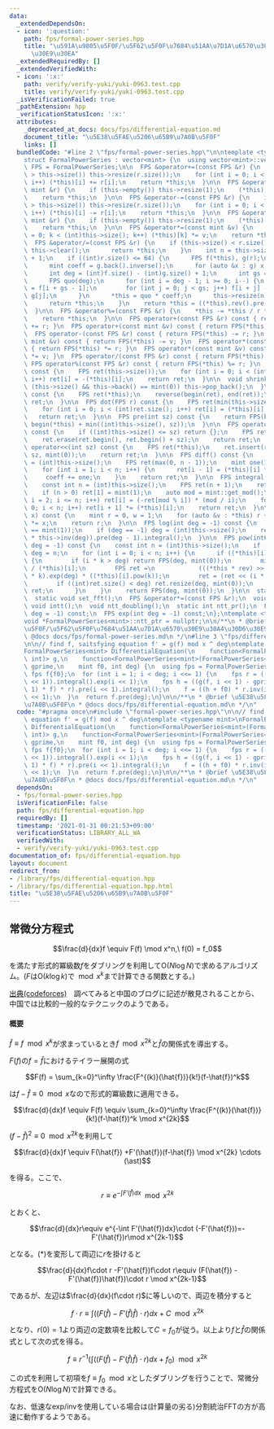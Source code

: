 ```yaml
---
data:
  _extendedDependsOn:
  - icon: ':question:'
    path: fps/formal-power-series.hpp
    title: "\u591A\u9805\u5F0F/\u5F62\u5F0F\u7684\u51AA\u7D1A\u6570\u30E9\u30A4\u30D6\
      \u30E9\u30EA"
  _extendedRequiredBy: []
  _extendedVerifiedWith:
  - icon: ':x:'
    path: verify/verify-yuki/yuki-0963.test.cpp
    title: verify/verify-yuki/yuki-0963.test.cpp
  _isVerificationFailed: true
  _pathExtension: hpp
  _verificationStatusIcon: ':x:'
  attributes:
    _deprecated_at_docs: docs/fps/differential-equation.md
    document_title: "\u5E38\u5FAE\u5206\u65B9\u7A0B\u5F0F"
    links: []
  bundledCode: "#line 2 \"fps/formal-power-series.hpp\"\n\ntemplate <typename mint>\n\
    struct FormalPowerSeries : vector<mint> {\n  using vector<mint>::vector;\n  using\
    \ FPS = FormalPowerSeries;\n\n  FPS &operator+=(const FPS &r) {\n    if (r.size()\
    \ > this->size()) this->resize(r.size());\n    for (int i = 0; i < (int)r.size();\
    \ i++) (*this)[i] += r[i];\n    return *this;\n  }\n\n  FPS &operator+=(const\
    \ mint &r) {\n    if (this->empty()) this->resize(1);\n    (*this)[0] += r;\n\
    \    return *this;\n  }\n\n  FPS &operator-=(const FPS &r) {\n    if (r.size()\
    \ > this->size()) this->resize(r.size());\n    for (int i = 0; i < (int)r.size();\
    \ i++) (*this)[i] -= r[i];\n    return *this;\n  }\n\n  FPS &operator-=(const\
    \ mint &r) {\n    if (this->empty()) this->resize(1);\n    (*this)[0] -= r;\n\
    \    return *this;\n  }\n\n  FPS &operator*=(const mint &v) {\n    for (int k\
    \ = 0; k < (int)this->size(); k++) (*this)[k] *= v;\n    return *this;\n  }\n\n\
    \  FPS &operator/=(const FPS &r) {\n    if (this->size() < r.size()) {\n     \
    \ this->clear();\n      return *this;\n    }\n    int n = this->size() - r.size()\
    \ + 1;\n    if ((int)r.size() <= 64) {\n      FPS f(*this), g(r);\n      g.shrink();\n\
    \      mint coeff = g.back().inverse();\n      for (auto &x : g) x *= coeff;\n\
    \      int deg = (int)f.size() - (int)g.size() + 1;\n      int gs = g.size();\n\
    \      FPS quo(deg);\n      for (int i = deg - 1; i >= 0; i--) {\n        quo[i]\
    \ = f[i + gs - 1];\n        for (int j = 0; j < gs; j++) f[i + j] -= quo[i] *\
    \ g[j];\n      }\n      *this = quo * coeff;\n      this->resize(n, mint(0));\n\
    \      return *this;\n    }\n    return *this = ((*this).rev().pre(n) * r.rev().inv(n)).pre(n).rev();\n\
    \  }\n\n  FPS &operator%=(const FPS &r) {\n    *this -= *this / r * r;\n    shrink();\n\
    \    return *this;\n  }\n\n  FPS operator+(const FPS &r) const { return FPS(*this)\
    \ += r; }\n  FPS operator+(const mint &v) const { return FPS(*this) += v; }\n\
    \  FPS operator-(const FPS &r) const { return FPS(*this) -= r; }\n  FPS operator-(const\
    \ mint &v) const { return FPS(*this) -= v; }\n  FPS operator*(const FPS &r) const\
    \ { return FPS(*this) *= r; }\n  FPS operator*(const mint &v) const { return FPS(*this)\
    \ *= v; }\n  FPS operator/(const FPS &r) const { return FPS(*this) /= r; }\n \
    \ FPS operator%(const FPS &r) const { return FPS(*this) %= r; }\n  FPS operator-()\
    \ const {\n    FPS ret(this->size());\n    for (int i = 0; i < (int)this->size();\
    \ i++) ret[i] = -(*this)[i];\n    return ret;\n  }\n\n  void shrink() {\n    while\
    \ (this->size() && this->back() == mint(0)) this->pop_back();\n  }\n\n  FPS rev()\
    \ const {\n    FPS ret(*this);\n    reverse(begin(ret), end(ret));\n    return\
    \ ret;\n  }\n\n  FPS dot(FPS r) const {\n    FPS ret(min(this->size(), r.size()));\n\
    \    for (int i = 0; i < (int)ret.size(); i++) ret[i] = (*this)[i] * r[i];\n \
    \   return ret;\n  }\n\n  FPS pre(int sz) const {\n    return FPS(begin(*this),\
    \ begin(*this) + min((int)this->size(), sz));\n  }\n\n  FPS operator>>(int sz)\
    \ const {\n    if ((int)this->size() <= sz) return {};\n    FPS ret(*this);\n\
    \    ret.erase(ret.begin(), ret.begin() + sz);\n    return ret;\n  }\n\n  FPS\
    \ operator<<(int sz) const {\n    FPS ret(*this);\n    ret.insert(ret.begin(),\
    \ sz, mint(0));\n    return ret;\n  }\n\n  FPS diff() const {\n    const int n\
    \ = (int)this->size();\n    FPS ret(max(0, n - 1));\n    mint one(1), coeff(1);\n\
    \    for (int i = 1; i < n; i++) {\n      ret[i - 1] = (*this)[i] * coeff;\n \
    \     coeff += one;\n    }\n    return ret;\n  }\n\n  FPS integral() const {\n\
    \    const int n = (int)this->size();\n    FPS ret(n + 1);\n    ret[0] = mint(0);\n\
    \    if (n > 0) ret[1] = mint(1);\n    auto mod = mint::get_mod();\n    for (int\
    \ i = 2; i <= n; i++) ret[i] = (-ret[mod % i]) * (mod / i);\n    for (int i =\
    \ 0; i < n; i++) ret[i + 1] *= (*this)[i];\n    return ret;\n  }\n\n  mint eval(mint\
    \ x) const {\n    mint r = 0, w = 1;\n    for (auto &v : *this) r += w * v, w\
    \ *= x;\n    return r;\n  }\n\n  FPS log(int deg = -1) const {\n    assert((*this)[0]\
    \ == mint(1));\n    if (deg == -1) deg = (int)this->size();\n    return (this->diff()\
    \ * this->inv(deg)).pre(deg - 1).integral();\n  }\n\n  FPS pow(int64_t k, int\
    \ deg = -1) const {\n    const int n = (int)this->size();\n    if (deg == -1)\
    \ deg = n;\n    for (int i = 0; i < n; i++) {\n      if ((*this)[i] != mint(0))\
    \ {\n        if (i * k > deg) return FPS(deg, mint(0));\n        mint rev = mint(1)\
    \ / (*this)[i];\n        FPS ret =\n            (((*this * rev) >> i).log(deg)\
    \ * k).exp(deg) * ((*this)[i].pow(k));\n        ret = (ret << (i * k)).pre(deg);\n\
    \        if ((int)ret.size() < deg) ret.resize(deg, mint(0));\n        return\
    \ ret;\n      }\n    }\n    return FPS(deg, mint(0));\n  }\n\n  static void *ntt_ptr;\n\
    \  static void set_fft();\n  FPS &operator*=(const FPS &r);\n  void ntt();\n \
    \ void intt();\n  void ntt_doubling();\n  static int ntt_pr();\n  FPS inv(int\
    \ deg = -1) const;\n  FPS exp(int deg = -1) const;\n};\ntemplate <typename mint>\n\
    void *FormalPowerSeries<mint>::ntt_ptr = nullptr;\n\n/**\n * @brief \u591A\u9805\
    \u5F0F/\u5F62\u5F0F\u7684\u51AA\u7D1A\u6570\u30E9\u30A4\u30D6\u30E9\u30EA\n *\
    \ @docs docs/fps/formal-power-series.md\n */\n#line 3 \"fps/differential-equation.hpp\"\
    \n\n// find f, saitsfying equation f' = g(f) mod x ^ deg\ntemplate <typename mint>\n\
    FormalPowerSeries<mint> DifferentialEquation(\n    function<FormalPowerSeries<mint>(FormalPowerSeries<mint>,\
    \ int)> g,\n    function<FormalPowerSeries<mint>(FormalPowerSeries<mint>, int)>\
    \ gprime,\n    mint f0, int deg) {\n  using fps = FormalPowerSeries<mint>;\n \
    \ fps f{f0};\n  for (int i = 1; i < deg; i <<= 1) {\n    fps r = (-gprime(f, i\
    \ << 1)).integral().exp(i << 1);\n    fps h = ((g(f, i << 1) - gprime(f, i <<\
    \ 1) * f) * r).pre(i << 1).integral();\n    f = ((h + f0) * r.inv(i << 1)).pre(i\
    \ << 1);\n  }\n  return f.pre(deg);\n}\n\n/**\n * @brief \u5E38\u5FAE\u5206\u65B9\
    \u7A0B\u5F0F\n * @docs docs/fps/differential-equation.md\n */\n"
  code: "#pragma once\n#include \"formal-power-series.hpp\"\n\n// find f, saitsfying\
    \ equation f' = g(f) mod x ^ deg\ntemplate <typename mint>\nFormalPowerSeries<mint>\
    \ DifferentialEquation(\n    function<FormalPowerSeries<mint>(FormalPowerSeries<mint>,\
    \ int)> g,\n    function<FormalPowerSeries<mint>(FormalPowerSeries<mint>, int)>\
    \ gprime,\n    mint f0, int deg) {\n  using fps = FormalPowerSeries<mint>;\n \
    \ fps f{f0};\n  for (int i = 1; i < deg; i <<= 1) {\n    fps r = (-gprime(f, i\
    \ << 1)).integral().exp(i << 1);\n    fps h = ((g(f, i << 1) - gprime(f, i <<\
    \ 1) * f) * r).pre(i << 1).integral();\n    f = ((h + f0) * r.inv(i << 1)).pre(i\
    \ << 1);\n  }\n  return f.pre(deg);\n}\n\n/**\n * @brief \u5E38\u5FAE\u5206\u65B9\
    \u7A0B\u5F0F\n * @docs docs/fps/differential-equation.md\n */\n"
  dependsOn:
  - fps/formal-power-series.hpp
  isVerificationFile: false
  path: fps/differential-equation.hpp
  requiredBy: []
  timestamp: '2021-01-31 00:21:53+09:00'
  verificationStatus: LIBRARY_ALL_WA
  verifiedWith:
  - verify/verify-yuki/yuki-0963.test.cpp
documentation_of: fps/differential-equation.hpp
layout: document
redirect_from:
- /library/fps/differential-equation.hpp
- /library/fps/differential-equation.hpp.html
title: "\u5E38\u5FAE\u5206\u65B9\u7A0B\u5F0F"
---
```

## 常微分方程式

$$\frac{d}{dx}f \equiv F(f) \mod x^n,\ f(0) = f_0$$

を満たす形式的冪級数$f$をダブリングを利用して$\mathrm{O}(N \log N)$で求めるアルゴリズム。($F$は$\mathrm{O}(k \log k)$で$\mod x^k$まで計算できる関数とする。)

[出典(codeforces)](https://codeforces.com/blog/entry/76447)　調べてみると中国のブログに記述が散見されることから、中国では比較的一般的なテクニックのようである。

#### 概要

$\hat{f} \equiv f \mod x^k$が求まっているとき$f \mod x^{2k}$と$\hat{f}$の関係式を導出する。

$F(f)$の$f=\hat{f}$におけるテイラー展開の式

$$F(f) = \sum_{k=0}^\infty \frac{F^{(k)}(\hat{f})}{k!}(f-\hat{f})^k$$

は$f - \hat{f} \equiv 0 \mod x$なので形式的冪級数に適用できる。

$$\frac{d}{dx}f \equiv F(f) \equiv \sum_{k=0}^\infty \frac{F^{(k)}(\hat{f})}{k!}(f-\hat{f})^k \mod x^{2k}$$

$(f-\hat{f})^2 \equiv 0 \mod x^{2k}$を利用して

$$\frac{d}{dx}f \equiv F(\hat{f}) +F'(\hat{f})(f-\hat{f}) \mod x^{2k} \cdots (\ast)$$

を得る。ここで、

$$r \equiv e^{-\int F'(\hat{f})dx} \mod x^{2k}$$

とおくと、

$$\frac{d}{dx}r\equiv e^{-\int F'(\hat{f})dx}\cdot (-F'(\hat{f}))=-F'(\hat{f})r\mod x^{2k-1}$$

となる。$(\ast)$を変形して両辺に$r$を掛けると

$$\frac{d}{dx}f\cdot r -F'(\hat{f})f\cdot r\equiv (F(\hat{f}) -F'(\hat{f})\hat{f})\cdot r \mod x^{2k-1}$$

であるが、左辺は$\frac{d}{dx}(f\cdot r)$に等しいので、両辺を積分すると

$$f\cdot r \equiv \int \left( \left(F(\hat{f}) -F'(\hat{f})\hat{f}\right)\cdot r\right)dx + C \mod x^{2k}$$

となり、$r(0) = 1$より両辺の定数項を比較して$C=f_0$が従う。以上より$f$と$\hat{f}$の関係式として次の式を得る。

$$f\equiv r^{-1}\left( \int \left( \left(F(\hat{f}) -F'(\hat{f})\hat{f}\right)\cdot r\right)dx + f_0\right) \mod x^{2k}$$

この式を利用して初項を$f \equiv f_0 \mod x$としたダブリングを行うことで、常微分方程式を$\mathrm{O}(N \log N)$で計算できる。

なお、低速なexp/invを使用している場合は(計算量の劣る)分割統治FFTの方が高速に動作するようである。
